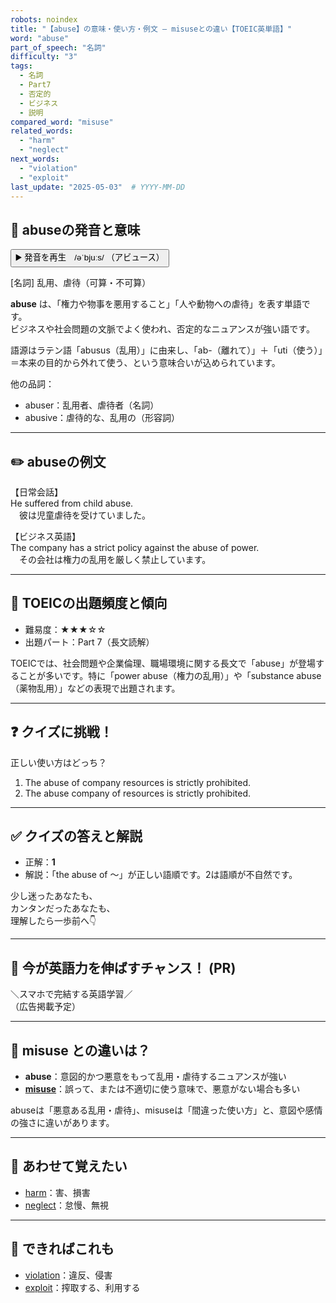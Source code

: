 ```yaml
---
robots: noindex
title: "【abuse】の意味・使い方・例文 ― misuseとの違い【TOEIC英単語】"
word: "abuse"
part_of_speech: "名詞"
difficulty: "3"
tags:
  - 名詞
  - Part7
  - 否定的
  - ビジネス
  - 説明
compared_word: "misuse"
related_words:
  - "harm"
  - "neglect"
next_words:
  - "violation"
  - "exploit"
last_update: "2025-05-03"  # YYYY-MM-DD
---
```


## 🔰 abuseの発音と意味

<button class="play-audio" onclick="playTTS('abuse')">
  <span class="play-audio-main">
    ▶️ 発音を再生　/əˈbjuːs/
  </span>
  <span class="play-audio-sub">
    （アビュース）
  </span>
</button>

<script>
function playTTS(word) {
  const audio = new Audio('/api/tts?text=' + encodeURIComponent(word));
  audio.addEventListener("canplaythrough", () => audio.play());
}
</script>

[名詞] 乱用、虐待（可算・不可算）

**abuse** は、「権力や物事を悪用すること」「人や動物への虐待」を表す単語です。  
ビジネスや社会問題の文脈でよく使われ、否定的なニュアンスが強い語です。

語源はラテン語「abusus（乱用）」に由来し、「ab-（離れて）」＋「uti（使う）」＝本来の目的から外れて使う、という意味合いが込められています。

他の品詞：  
- abuser：乱用者、虐待者（名詞）
- abusive：虐待的な、乱用の（形容詞）

---

## ✏️ abuseの例文

【日常会話】  
He suffered from child abuse.  
　彼は児童虐待を受けていました。

【ビジネス英語】  
The company has a strict policy against the abuse of power.  
　その会社は権力の乱用を厳しく禁止しています。

---

## 🎯 TOEICの出題頻度と傾向

- 難易度：★★★☆☆
- 出題パート：Part 7（長文読解）

TOEICでは、社会問題や企業倫理、職場環境に関する長文で「abuse」が登場することが多いです。特に「power abuse（権力の乱用）」や「substance abuse（薬物乱用）」などの表現で出題されます。

---

## ❓ クイズに挑戦！

正しい使い方はどっち？

1. The abuse of company resources is strictly prohibited.  
2. The abuse company of resources is strictly prohibited.

---

## ✅ クイズの答えと解説

- 正解：**1**
- 解説：「the abuse of ～」が正しい語順です。2は語順が不自然です。

少し迷ったあなたも、  
カンタンだったあなたも、  
理解したら一歩前へ👇️

---

## 🚀 今が英語力を伸ばすチャンス！ (PR)

<div class="ad-center">
＼スマホで完結する英語学習／<br>  
（広告掲載予定）
</div>

---

## 🤔  misuse との違いは？

- **abuse**：意図的かつ悪意をもって乱用・虐待するニュアンスが強い
- **[misuse](/misuse)**：誤って、または不適切に使う意味で、悪意がない場合も多い

abuseは「悪意ある乱用・虐待」、misuseは「間違った使い方」と、意図や感情の強さに違いがあります。

---

## 🧩 あわせて覚えたい

- [harm](/harm)：害、損害
- [neglect](/neglect)：怠慢、無視

---

## 📖 できればこれも

- [violation](/violation)：違反、侵害
- [exploit](/exploit)：搾取する、利用する

<!-- cvid: aid40_bid47 -->

